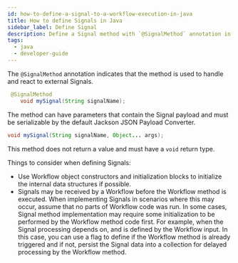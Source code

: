 ```yaml
---
id: how-to-define-a-signal-to-a-workflow-execution-in-java
title: How to define Signals in Java
sidebar_label: Define Signal
description: Define a Signal method with `@SignalMethod` annotation in the Workflow interface and implement it in the Workflow implementation.
tags:
  - java
  - developer-guide
---
```


The `@SignalMethod` annotation indicates that the method is used to handle and react to external Signals.

```java
 @SignalMethod
    void mySignal(String signalName);
```

The method can have parameters that contain the Signal payload and must be serializable by the default Jackson JSON Payload Converter.

```java
void mySignal(String signalName, Object... args);
```

This method does not return a value and must have a `void` return type.

Things to consider when defining Signals:

- Use Workflow object constructors and initialization blocks to initialize the internal data structures if possible.
- Signals may be received by a Workflow before the Workflow method is executed. When implementing Signals in scenarios where this may occur, assume that no parts of Workflow code was run.
  In some cases, Signal method implementation may require some initialization to be performed by the Workflow method code first.
  For example, when the Signal processing depends on, and is defined by the Workflow input.
  In this case, you can use a flag to define if the Workflow method is already triggered and if not, persist the Signal data into a collection for delayed processing by the Workflow method.

